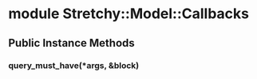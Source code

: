 # module Stretchy::Model::Callbacks [](#module-Stretchy::Model::Callbacks) [](#top)
 ## Public Instance Methods
 ### query_must_have(*args, &block) [](#method-i-query_must_have)
 